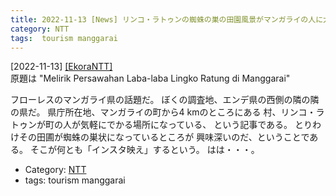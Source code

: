 ```yaml
---
title: 2022-11-13 [News] リンコ・ラトゥンの蜘蛛の巣の田園風景がマンガライの人に大人気 ---町の近くの観光地！ＮＴＴ州もかわった
category: NTT
tags:  tourism manggarai
---
```


[2022-11-13] [[EkoraNTT]](https://ekorantt.com/2022/11/12/melirik-persawahan-laba-laba-lingko-ratung-di-manggarai/?utm_source=pocket_saves)  
 原題は "Melirik Persawahan 
Laba-laba Lingko Ratung di Manggarai"

 フローレスのマンガライ県の話題だ。
ぼくの調査地、エンデ県の西側の隣の隣の県だ。
県庁所在地、マンガライの町から4 kmのところにある
村、リンコ・ラトゥンが町の人が気軽にでかる場所になっている、
という記事である。
とりわけその田圃が蜘蛛の巣状になっているところが
興味深いのだ、ということである。
そこが何とも「インスタ映え」するという。
はは・・・。

- Category: [NTT](https://merapano.github.io/categories.html#NTT)
- tags:  tourism manggarai

